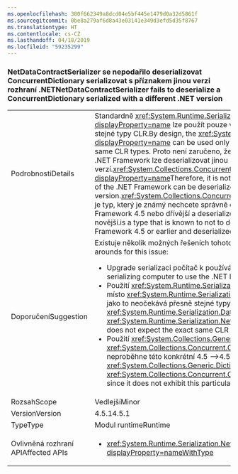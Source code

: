 ```yaml
---
ms.openlocfilehash: 380f662349a8dcd04e5bf445e1479d0a32d5861f
ms.sourcegitcommit: 0be8a279af6d8a43e03141e349d3efd5d35f8767
ms.translationtype: HT
ms.contentlocale: cs-CZ
ms.lasthandoff: 04/18/2019
ms.locfileid: "59235299"
---
```

### <a name="netdatacontractserializer-fails-to-deserialize-a-concurrentdictionary-serialized-with-a-different-net-version"></a><span data-ttu-id="7e59f-101">NetDataContractSerializer se nepodařilo deserializovat ConcurrentDictionary serializovat s příznakem jinou verzi rozhraní .NET</span><span class="sxs-lookup"><span data-stu-id="7e59f-101">NetDataContractSerializer fails to deserialize a ConcurrentDictionary serialized with a different .NET version</span></span>

|   |   |
|---|---|
|<span data-ttu-id="7e59f-102">Podrobnosti</span><span class="sxs-lookup"><span data-stu-id="7e59f-102">Details</span></span>|<span data-ttu-id="7e59f-103">Standardně <xref:System.Runtime.Serialization.NetDataContractSerializer?displayProperty=name> lze použít pouze v případě, že i serializaci a deserializaci končí sdílet stejné typy CLR.</span><span class="sxs-lookup"><span data-stu-id="7e59f-103">By design, the <xref:System.Runtime.Serialization.NetDataContractSerializer?displayProperty=name> can be used only if both the serializing and deserializing ends share the same CLR types.</span></span> <span data-ttu-id="7e59f-104">Proto není zaručeno, že objekt serializovat s příznakem jednu verzi rozhraní .NET Framework lze deserializovat jinou verzí.<xref:System.Collections.Concurrent.ConcurrentDictionary%602?displayProperty=name></span><span class="sxs-lookup"><span data-stu-id="7e59f-104">Therefore, it is not guaranteed that an object serialized with one version of the .NET Framework can be deserialized by a different version.<xref:System.Collections.Concurrent.ConcurrentDictionary%602?displayProperty=name></span></span> <span data-ttu-id="7e59f-105">je typ, který je známý nechcete správně deserializovat, je-li serializovat pomocí rozhraní .NET Framework 4.5 nebo dřívější a deserializovat s použitím rozhraní .NET Framework 4.5.1 nebo novější.</span><span class="sxs-lookup"><span data-stu-id="7e59f-105">is a type that is known to not to deserialize correctly if serialized with the .NET Framework 4.5 or earlier and deserialized with the .NET Framework 4.5.1 or later.</span></span>|
|<span data-ttu-id="7e59f-106">Doporučení</span><span class="sxs-lookup"><span data-stu-id="7e59f-106">Suggestion</span></span>|<span data-ttu-id="7e59f-107">Existuje několik možných řešeních tohoto problému:</span><span class="sxs-lookup"><span data-stu-id="7e59f-107">There are a number of possible work-arounds for this issue:</span></span><ul><li><span data-ttu-id="7e59f-108">Upgrade serializaci počítač k používání rozhraní .NET Framework 4.5.1, také.</span><span class="sxs-lookup"><span data-stu-id="7e59f-108">Upgrade the serializing computer to use the .NET Framework 4.5.1, as well.</span></span></li><li><span data-ttu-id="7e59f-109">Použití <xref:System.Runtime.Serialization.DataContractSerializer?displayProperty=name> místo <xref:System.Runtime.Serialization.NetDataContractSerializer?displayProperty=name> jako to neočekává přesně stejné typy CLR serializaci a deserializaci skončí.</span><span class="sxs-lookup"><span data-stu-id="7e59f-109">Use <xref:System.Runtime.Serialization.DataContractSerializer?displayProperty=name> instead of <xref:System.Runtime.Serialization.NetDataContractSerializer?displayProperty=name> as this does not expect the exact same CLR types at both serializing and deserializing ends.</span></span></li><li><span data-ttu-id="7e59f-110">Použití <xref:System.Collections.Generic.Dictionary%602?displayProperty=name> místo <xref:System.Collections.Concurrent.ConcurrentDictionary%602?displayProperty=name> od neproběhne této konkrétní 4.5 –&gt;4.5.1 přerušit.</span><span class="sxs-lookup"><span data-stu-id="7e59f-110">Use <xref:System.Collections.Generic.Dictionary%602?displayProperty=name> instead of <xref:System.Collections.Concurrent.ConcurrentDictionary%602?displayProperty=name> since it does not exhibit this particular 4.5-&gt;4.5.1 break.</span></span></li></ul>|
|<span data-ttu-id="7e59f-111">Rozsah</span><span class="sxs-lookup"><span data-stu-id="7e59f-111">Scope</span></span>|<span data-ttu-id="7e59f-112">Vedlejší</span><span class="sxs-lookup"><span data-stu-id="7e59f-112">Minor</span></span>|
|<span data-ttu-id="7e59f-113">Version</span><span class="sxs-lookup"><span data-stu-id="7e59f-113">Version</span></span>|<span data-ttu-id="7e59f-114">4.5.1</span><span class="sxs-lookup"><span data-stu-id="7e59f-114">4.5.1</span></span>|
|<span data-ttu-id="7e59f-115">Type</span><span class="sxs-lookup"><span data-stu-id="7e59f-115">Type</span></span>|<span data-ttu-id="7e59f-116">Modul runtime</span><span class="sxs-lookup"><span data-stu-id="7e59f-116">Runtime</span></span>|
|<span data-ttu-id="7e59f-117">Ovlivněná rozhraní API</span><span class="sxs-lookup"><span data-stu-id="7e59f-117">Affected APIs</span></span>|<ul><li><xref:System.Runtime.Serialization.NetDataContractSerializer.Deserialize(System.IO.Stream)?displayProperty=nameWithType></li></ul>|
